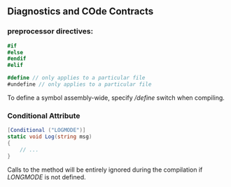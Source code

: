 ## Diagnostics and COde Contracts
### preprocessor directives:
```cs
#if
#else
#endif
#elif

#define // only applies to a particular file
#undefine // only applies to a particular file
```
To define a symbol assembly-wide, specify _/define_ switch when compiling.

### Conditional Attribute
```cs
[Conditional ("LOGMODE")]
static void Log(string msg)
{
    // ...
}
```
Calls to the method will be entirely ignored during the compilation if _LONGMODE_ is not defined.